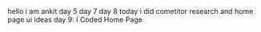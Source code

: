 hello i am ankit 
day 5
day 7
day 8 today i did cometitor research and home page ui ideas
day 9: I Coded Home Page 
